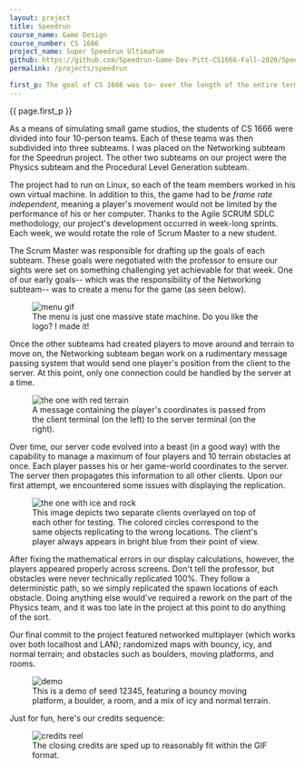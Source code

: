 ```yaml
---
layout: project
title: Speedrun
course_name: Game Design
course_number: CS 1666
project_name: Super Speedrun Ultimatum
github: https://github.com/Speedrun-Game-Dev-Pitt-CS1666-Fall-2020/Speedrun
permalink: /projects/speedrun

first_p: The goal of CS 1666 was to– over the length of the entire term– create a fully functioning game of our choosing from scratch… and I don’t mean Scratch the programming language, I mean writing literally all of the game code (except for the SDL2 library) in C++ by ourselves.
---
```


{{ page.first_p }}

As a means of simulating small game studios, the students of CS 1666
were divided into four 10-person teams. Each of these teams was then
subdivided into three subteams. I was placed on the Networking subteam
for the Speedrun project. The other two subteams on our project were 
the Physics subteam and the Procedural Level Generation subteam.

The project had to run on Linux, so each of the team members worked in 
his own virtual machine. In addition to this, the game had to be 
*frame rate independent*, meaning a player's movement would not be limited
by the performance of his or her computer. Thanks to the Agile SCRUM SDLC 
methodology, our project's development occurred in week-long sprints. Each 
week, we would rotate the role of Scrum Master to a new student.

The Scrum Master was responsible for drafting up the goals of each subteam. 
These goals were negotiated with the professor to ensure our sights were 
set on something challenging yet achievable for that week. One of our early 
goals-- which was the responsibility of the Networking subteam-- was to create 
a menu for the game (as seen below).

<figure>
    <img src="{{site.url}}{{site.baseurl}}/assets/projects/speedrun/Menu.gif" alt="menu gif" />
    <figcaption>
        The menu is just one massive state machine. Do you like the logo? I made it!
    </figcaption>
</figure>

Once the other subteams had created players to move around and terrain 
to move on, the Networking subteam began work on a rudimentary message 
passing system that would send one player's position from the client 
to the server. At this point, only one connection could be handled by 
the server at a time.

<figure>
    <img src="{{site.url}}{{site.baseurl}}/assets/projects/speedrun/Message.png" alt="the one with red terrain" />
    <figcaption>
        A message containing the player's coordinates is passed from the 
        client terminal (on the left) to the server terminal (on the right).
    </figcaption>
</figure>

Over time, our server code evolved into a beast (in a good way) with the 
capability to manage a maximum of four players and 10 terrain obstacles 
at once. Each player passes his or her game-world coordinates to the 
server. The server then propagates this information to all other clients. 
Upon our first attempt, we encountered some issues with displaying the 
replication.

<figure>
    <img src="{{site.url}}{{site.baseurl}}/assets/projects/speedrun/ReplicateObjects.png" alt="the one with ice and rock" />
    <figcaption>
        This image depicts two separate clients overlayed on top of each other for testing.
        The colored circles correspond to the same objects replicating to the wrong locations.
        The client's player always appears in bright blue from their point of view.
    </figcaption>
</figure>

After fixing the mathematical errors in our display calculations, however,
the players appeared properly across screens. Don't tell the professor, but 
obstacles were never technically replicated 100%. They follow a deterministic 
path, so we simply replicated the spawn locations of each obstacle. Doing 
anything else would've required a rework on the part of the Physics team, and 
it was too late in the project at this point to do anything of the sort.

Our final commit to the project featured networked multiplayer (which works 
over both localhost and LAN); randomized maps with bouncy, icy, and normal 
terrain; and obstacles such as boulders, moving platforms, and rooms.

<figure>
    <img src="{{site.url}}{{site.baseurl}}/assets/projects/speedrun/Bounce.gif" alt="demo" />
    <figcaption>
        This is a demo of seed 12345, featuring a bouncy moving platform, a boulder, 
        a room, and a mix of icy and normal terrain.
    </figcaption>
</figure>

<p class="no-indent">Just for fun, here's our credits sequence:</p>

<figure>
    <img src="{{site.url}}{{site.baseurl}}/assets/projects/speedrun/Credits.gif" alt="credits reel" />
    <figcaption>
        The closing credits are sped up to reasonably fit within the GIF format.
    </figcaption>
</figure>